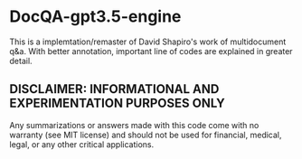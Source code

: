 # DocQA-gpt3.5-engine

This is a implemtation/remaster of David Shapiro's work of multidocument q&a.
With better annotation, important line of codes are explained in greater detail.

## DISCLAIMER: INFORMATIONAL AND EXPERIMENTATION PURPOSES ONLY

Any summarizations or answers made with this code come with no warranty (see MIT license) and should not be used for financial, medical, legal, or any other critical applications.
